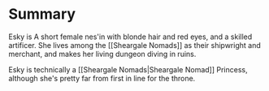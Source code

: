 # Summary
Esky is A short female nes'in with blonde hair and red eyes, and a skilled artificer. She lives among the [[Sheargale Nomads]] as their shipwright and merchant, and makes her living dungeon diving in ruins.

Esky is technically a [[Sheargale Nomads|Sheargale Nomad]] Princess, although she's pretty far from first in line for the throne.